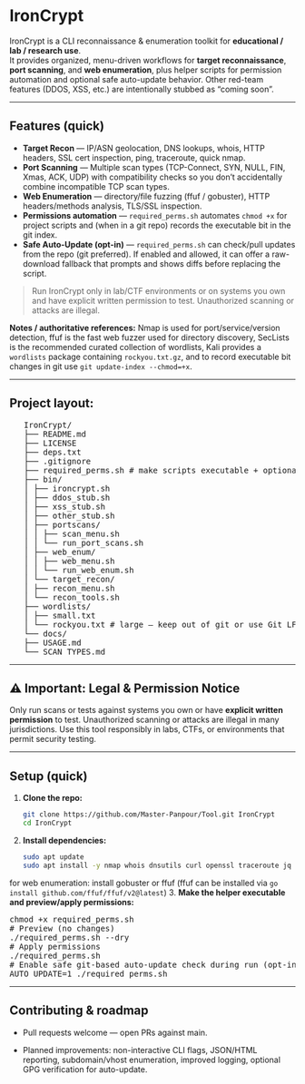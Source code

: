 # IronCrypt

IronCrypt is a CLI reconnaissance & enumeration toolkit for **educational / lab / research use**.  
It provides organized, menu-driven workflows for **target reconnaissance**, **port scanning**, and **web enumeration**, plus helper scripts for permission automation and optional safe auto-update behavior. Other red-team features (DDOS, XSS, etc.) are intentionally stubbed as “coming soon”.

---

## Features (quick)

- **Target Recon** — IP/ASN geolocation, DNS lookups, whois, HTTP headers, SSL cert inspection, ping, traceroute, quick nmap.  
- **Port Scanning** — Multiple scan types (TCP-Connect, SYN, NULL, FIN, Xmas, ACK, UDP) with compatibility checks so you don’t accidentally combine incompatible TCP scan types.  
- **Web Enumeration** — directory/file fuzzing (ffuf / gobuster), HTTP headers/methods analysis, TLS/SSL inspection.  
- **Permissions automation** — `required_perms.sh` automates `chmod +x` for project scripts and (when in a git repo) records the executable bit in the git index.  
- **Safe Auto-Update (opt-in)** — `required_perms.sh` can check/pull updates from the repo (git preferred). If enabled and allowed, it can offer a raw-download fallback that prompts and shows diffs before replacing the script.

> Run IronCrypt only in lab/CTF environments or on systems you own and have explicit written permission to test. Unauthorized scanning or attacks are illegal.

**Notes / authoritative references:** Nmap is used for port/service/version detection, ffuf is the fast web fuzzer used for directory discovery, SecLists is the recommended curated collection of wordlists, Kali provides a `wordlists` package containing `rockyou.txt.gz`, and to record executable bit changes in git use `git update-index --chmod=+x`.

---

## Project layout:
   <pre>
   IronCrypt/
   ├── README.md
   ├── LICENSE
   ├── deps.txt
   ├── .gitignore
   ├── required_perms.sh # make scripts executable + optional auto-update
   ├── bin/
   │ ├── ironcrypt.sh
   │ ├── ddos_stub.sh
   │ ├── xss_stub.sh
   │ ├── other_stub.sh
   │ ├── portscans/
   │ │ ├── scan_menu.sh
   │ │ └── run_port_scans.sh
   │ ├── web_enum/
   │ │ ├── web_menu.sh
   │ │ └── run_web_enum.sh
   │ └── target_recon/
   │ ├── recon_menu.sh
   │ └── recon_tools.sh
   ├── wordlists/
   │ ├── small.txt
   │ └── rockyou.txt # large — keep out of git or use Git LFS / external host
   └── docs/
   ├── USAGE.md
   └── SCAN_TYPES.md</pre>

---

## ⚠️ Important: Legal & Permission Notice

Only run scans or tests against systems you own or have **explicit written permission** to test. Unauthorized scanning or attacks are illegal in many jurisdictions. Use this tool responsibly in labs, CTFs, or environments that permit security testing.


---

## Setup (quick)

1. **Clone the repo:**
   ```bash
   git clone https://github.com/Master-Panpour/Tool.git IronCrypt
   cd IronCrypt
2. **Install dependencies:**
   ```bash
   sudo apt update
   sudo apt install -y nmap whois dnsutils curl openssl traceroute jq
for web enumeration: install gobuster or ffuf (ffuf can be installed via `go install github.com/ffuf/ffuf/v2@latest`)
3. **Make the helper executable and preview/apply permissions:**
<pre>chmod +x required_perms.sh 
# Preview (no changes) 
./required_perms.sh --dry 
# Apply permissions 
./required_perms.sh 
# Enable safe git-based auto-update check during run (opt-in) 
AUTO_UPDATE=1 ./required_perms.sh</pre>
---

## Contributing & roadmap

- Pull requests welcome — open PRs against main.

- Planned improvements: non-interactive CLI flags, JSON/HTML reporting, subdomain/vhost enumeration, improved logging, optional GPG verification for auto-update.